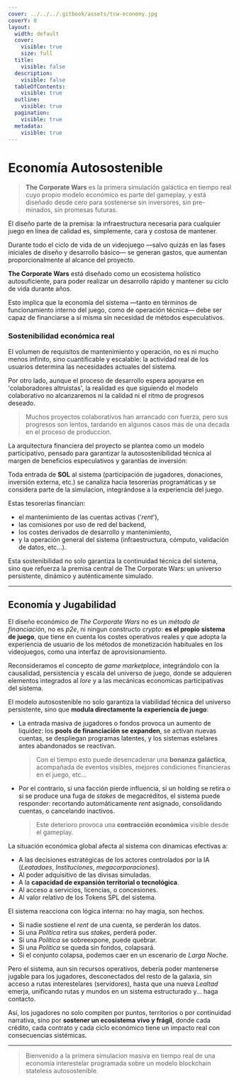 ```yaml
---
cover: ../../../.gitbook/assets/tcw-economy.jpg
coverY: 0
layout:
  width: default
  cover:
    visible: true
    size: full
  title:
    visible: false
  description:
    visible: false
  tableOfContents:
    visible: true
  outline:
    visible: true
  pagination:
    visible: true
  metadata:
    visible: true
---
```


# Economía Autosostenible

> **The Corporate Wars** es la primera simulación galáctica en tiempo real cuyo propio modelo económico es parte del gameplay, y está diseñado desde cero para sostenerse sin inversores, sin pre-minados, sin promesas futuras.

El diseño parte de la premisa: la infraestructura necesaria para cualquier juego en línea de calidad es, simplemente, cara y costosa de mantener.

Durante todo el ciclo de vida de un videojuego —salvo quizás en las fases iniciales de diseño y desarrollo básico— se generan gastos, que aumentan proporcionalmente al alcance del proyecto.

**The Corporate Wars** está diseñado como un ecosistema holístico autosuficiente, para poder realizar un desarrollo rápido y mantener su ciclo de vida durante años.

Esto implica que la economía del sistema —tanto en términos de funcionamiento interno del juego, como de operación técnica— debe ser capaz de financiarse a sí misma sin necesidad de métodos especulativos.

### Sostenibilidad económica real

El volumen de requisitos de mantenimiento y operación, no es ni mucho menos infinito, sino cuantificable y escalable: la actividad real de los usuarios determina las necesidades actuales del sistema.

Por otro lado, aunque el proceso de desarrollo espera apoyarse en 'colaboradores altruistas', la realidad es que siguiendo el modelo colaborativo no alcanzaremos ni la calidad ni el ritmo de progresos deseado.

> Muchos proyectos colaborativos han arrancado con fuerza, pero sus progresos son lentos, tardando en algunos casos más de una decada en el proceso de produccion.

La arquitectura financiera del proyecto se plantea como un modelo participativo, pensado para garantizar la autosostenibilidad técnica al margen de beneficios especulativos y garantías de inversión:

Toda entrada de **SOL** al sistema (participación de jugadores, donaciones, inversión externa, etc.) se canaliza hacia tesorerías programáticas y se considera parte de la simulacion, integrándose a la experiencia del juego.

Estas tesorerías financian:

* el mantenimiento de las cuentas activas ('_rent_'),
* las comisiones por uso de red del backend,
* los costes derivados de desarrollo y mantenimiento,
* y la operación general del sistema (infraestructura, cómputo, validación de datos, etc...).

Esta sostenibilidad no solo garantiza la continuidad técnica del sistema, sino que refuerza la premisa central de The Corporate Wars: un universo persistente, dinámico y auténticamente simulado.

***

## Economía y Jugabilidad

El diseño económico de _The Corporate Wars_ no es un _método de financiación_, no es _p2e_, ni ningun constructo _crypto_: **es el propio sistema de juego**, que tiene en cuenta los costes operativos reales y que adopta la experiencia de usuario de los métodos de monetización habituales en los videojuegos, como una interfaz de aprovisionamiento.

Reconsideramos el concepto de _game marketplace_, integrándolo con la causalidad, persistencia y escala del universo de juego, donde se adquieren elementos integrados al _lore_ y a las mecánicas economicas participativas del sistema.

El modelo autosostenible no solo garantiza la viabilidad técnica del universo persistente, sino que **modula directamente la experiencia de juego**:

*   La entrada masiva de jugadores o fondos provoca un aumento de liquidez: los **pools de financiación se expanden**, se activan nuevas cuentas, se despliegan programas latentes, y los sistemas estelares antes abandonados se reactivan.

    > Con el tiempo esto puede desencadenar una **bonanza galáctica**, acompañada de eventos visibles, mejores condiciones financieras en el juego, etc...
*   Por el contrario, si una facción pierde influencia, si un holding se retira o si se produce una fuga de _stakes_ de megacréditos, el sistema puede responder: recortando automáticamente _rent_ asignado, consolidando cuentas, o cancelando inactivos.

    > Este deterioro provoca una **contracción económica** visible desde el gameplay.

La situación económica global afecta al sistema con dinamicas efectivas a:

* A las decisiones estratégicas de los actores controlados por la IA (_Leatadaes_, _Instituciones_, _megacorporaciones_).
* Al poder adquisitivo de las divisas simuladas.
* A la **capacidad de expansión territorial o tecnológica**.
* Al acceso a servicios, licencias, o concesiones.
* Al valor relativo de los Tokens SPL del sistema.

El sistema reacciona con lógica interna: no hay magia, son hechos.

* Si nadie sostiene el _rent_ de una cuenta, se perderán los datos.
* Si una _Política_ retira sus _stakes_, perderá poder.
* Si una _Política_ se sobreexpone, puede quebrar.
* Si una _Política_ se queda sin fondos, colapsará.
* Si el conjunto colapsa, podemos caer en un escenario de _Larga Noche_.

Pero el sistema, aun sin recursos operativos, debería poder mantenerse jugable para los jugadores, desconectados del resto de la galaxia, sin acceso a rutas interestelares (servidores), hasta que una nueva _Lealtad_ emerja, unificando rutas y mundos en un sistema estructurado y... haga contacto.

Así, los jugadores no solo compiten por puntos, territorios o por continuidad narrativa, sino por **sostener un ecosistema vivo y frágil**, donde cada crédito, cada contrato y cada ciclo económico tiene un impacto real con consecuencias sistémicas.

***

> Bienvenido a la primera simulacion masiva en tiempo real de una economía interestelar programada sobre un modelo blockchain stateless autosostenible.
